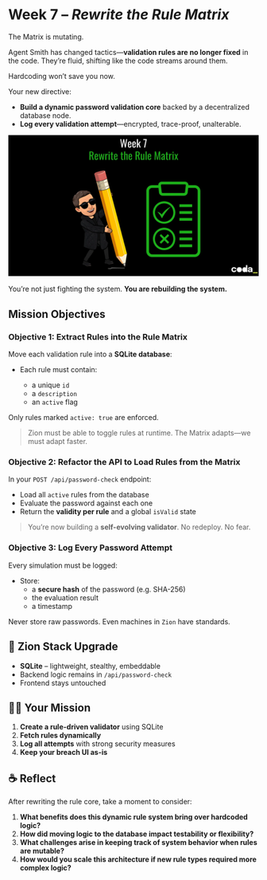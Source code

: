 # Week 7 – *Rewrite the Rule Matrix*
The Matrix is mutating.

Agent Smith has changed tactics—**validation rules are no longer fixed** in the code. They’re fluid, shifting like the code streams around them.

Hardcoding won’t save you now.

Your new directive:

- **Build a dynamic password validation core** backed by a decentralized database node.
- **Log every validation attempt**—encrypted, trace-proof, unalterable.

![Week 7 - Rewrite the Rule Matrix](img/week07.webp)

You’re not just fighting the system.
**You are rebuilding the system.**

## Mission Objectives

### Objective 1: Extract Rules into the Rule Matrix

Move each validation rule into a **SQLite database**:

* Each rule must contain:

  * a unique `id`
  * a `description`
  * an `active` flag

Only rules marked `active: true` are enforced.

> Zion must be able to toggle rules at runtime. The Matrix adapts—we must adapt faster.

### Objective 2: Refactor the API to Load Rules from the Matrix

In your `POST /api/password-check` endpoint:

* Load all `active` rules from the database
* Evaluate the password against each one
* Return the **validity per rule** and a global `isValid` state

> You’re now building a **self-evolving validator**. No redeploy. No fear.

### Objective 3: Log Every Password Attempt

Every simulation must be logged:

* Store:
  * a **secure hash** of the password (e.g. SHA-256)
  * the evaluation result
  * a timestamp

Never store raw passwords. Even machines in `Zion` have standards.

## 🧰 Zion Stack Upgrade

* **SQLite** – lightweight, stealthy, embeddable
* Backend logic remains in `/api/password-check`
* Frontend stays untouched

## 🧑‍💻 Your Mission

1. **Create a rule-driven validator** using SQLite
2. **Fetch rules dynamically**
3. **Log all attempts** with strong security measures
4. **Keep your breach UI as-is**

## ☕ Reflect
After rewriting the rule core, take a moment to consider:

1. **What benefits does this dynamic rule system bring over hardcoded logic?**
2. **How did moving logic to the database impact testability or flexibility?**
3. **What challenges arise in keeping track of system behavior when rules are mutable?**
4. **How would you scale this architecture if new rule types required more complex logic?**